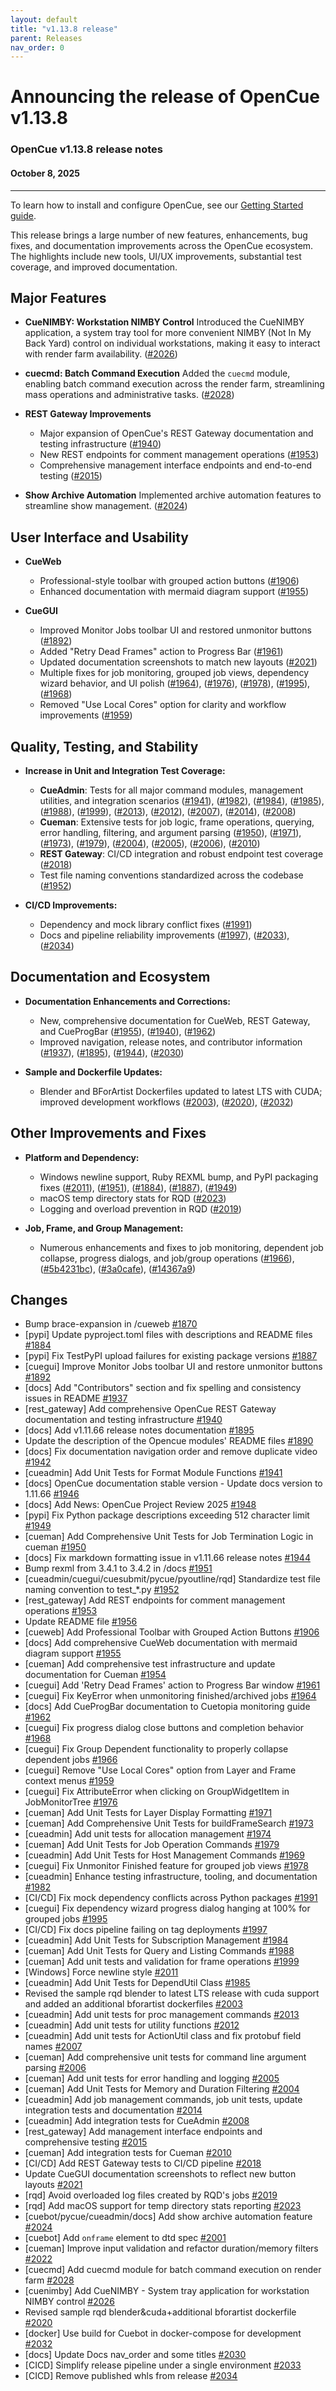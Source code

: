```yaml
---
layout: default
title: "v1.13.8 release"
parent: Releases
nav_order: 0
---
```


# Announcing the release of OpenCue v1.13.8

### OpenCue v1.13.8 release notes

#### October 8, 2025

---

To learn how to install and configure OpenCue, see our [Getting Started guide](https://docs.opencue.io/docs/quick-starts).

This release brings a large number of new features, enhancements, bug fixes, and documentation improvements across the OpenCue ecosystem. The highlights include new tools, UI/UX improvements, substantial test coverage, and improved documentation.

## Major Features

- **CueNIMBY: Workstation NIMBY Control**
  Introduced the CueNIMBY application, a system tray tool for more convenient NIMBY (Not In My Back Yard) control on individual workstations, making it easy to interact with render farm availability.
  ([#2026](https://github.com/AcademySoftwareFoundation/OpenCue/pull/2026))

- **cuecmd: Batch Command Execution**
  Added the `cuecmd` module, enabling batch command execution across the render farm, streamlining mass operations and administrative tasks.
  ([#2028](https://github.com/AcademySoftwareFoundation/OpenCue/pull/2028))

- **REST Gateway Improvements**
  - Major expansion of OpenCue's REST Gateway documentation and testing infrastructure
    ([#1940](https://github.com/AcademySoftwareFoundation/OpenCue/pull/1940))
  - New REST endpoints for comment management operations
    ([#1953](https://github.com/AcademySoftwareFoundation/OpenCue/pull/1953))
  - Comprehensive management interface endpoints and end-to-end testing
    ([#2015](https://github.com/AcademySoftwareFoundation/OpenCue/pull/2015))

- **Show Archive Automation**
  Implemented archive automation features to streamline show management.
  ([#2024](https://github.com/AcademySoftwareFoundation/OpenCue/pull/2024))

## User Interface and Usability

- **CueWeb**
  - Professional-style toolbar with grouped action buttons
    ([#1906](https://github.com/AcademySoftwareFoundation/OpenCue/pull/1906))
  - Enhanced documentation with mermaid diagram support
    ([#1955](https://github.com/AcademySoftwareFoundation/OpenCue/pull/1955))

- **CueGUI**
  - Improved Monitor Jobs toolbar UI and restored unmonitor buttons
    ([#1892](https://github.com/AcademySoftwareFoundation/OpenCue/pull/1892))
  - Added "Retry Dead Frames" action to Progress Bar
    ([#1961](https://github.com/AcademySoftwareFoundation/OpenCue/pull/1961))
  - Updated documentation screenshots to match new layouts
    ([#2021](https://github.com/AcademySoftwareFoundation/OpenCue/pull/2021))
  - Multiple fixes for job monitoring, grouped job views, dependency wizard behavior, and UI polish
    ([#1964](https://github.com/AcademySoftwareFoundation/OpenCue/pull/1964)), ([#1976](https://github.com/AcademySoftwareFoundation/OpenCue/pull/1976)), ([#1978](https://github.com/AcademySoftwareFoundation/OpenCue/pull/1978)), ([#1995](https://github.com/AcademySoftwareFoundation/OpenCue/pull/1995)), ([#1968](https://github.com/AcademySoftwareFoundation/OpenCue/pull/1968))
  - Removed "Use Local Cores" option for clarity and workflow improvements
    ([#1959](https://github.com/AcademySoftwareFoundation/OpenCue/pull/1959))

## Quality, Testing, and Stability

- **Increase in Unit and Integration Test Coverage:**
  - **CueAdmin**: Tests for all major command modules, management utilities, and integration scenarios
    ([#1941](https://github.com/AcademySoftwareFoundation/OpenCue/pull/1941)), ([#1982](https://github.com/AcademySoftwareFoundation/OpenCue/pull/1982)), ([#1984](https://github.com/AcademySoftwareFoundation/OpenCue/pull/1984)), ([#1985](https://github.com/AcademySoftwareFoundation/OpenCue/pull/1985)), ([#1988](https://github.com/AcademySoftwareFoundation/OpenCue/pull/1988)), ([#1999](https://github.com/AcademySoftwareFoundation/OpenCue/pull/1999)), ([#2013](https://github.com/AcademySoftwareFoundation/OpenCue/pull/2013)), ([#2012](https://github.com/AcademySoftwareFoundation/OpenCue/pull/2012)), ([#2007](https://github.com/AcademySoftwareFoundation/OpenCue/pull/2007)), ([#2014](https://github.com/AcademySoftwareFoundation/OpenCue/pull/2014)), ([#2008](https://github.com/AcademySoftwareFoundation/OpenCue/pull/2008))
  - **Cueman**: Extensive tests for job logic, frame operations, querying, error handling, filtering, and argument parsing
    ([#1950](https://github.com/AcademySoftwareFoundation/OpenCue/pull/1950)), ([#1971](https://github.com/AcademySoftwareFoundation/OpenCue/pull/1971)), ([#1973](https://github.com/AcademySoftwareFoundation/OpenCue/pull/1973)), ([#1979](https://github.com/AcademySoftwareFoundation/OpenCue/pull/1979)), ([#2004](https://github.com/AcademySoftwareFoundation/OpenCue/pull/2004)), ([#2005](https://github.com/AcademySoftwareFoundation/OpenCue/pull/2005)), ([#2006](https://github.com/AcademySoftwareFoundation/OpenCue/pull/2006)), ([#2010](https://github.com/AcademySoftwareFoundation/OpenCue/pull/2010))
  - **REST Gateway**: CI/CD integration and robust endpoint test coverage
    ([#2018](https://github.com/AcademySoftwareFoundation/OpenCue/pull/2018))
  - Test file naming conventions standardized across the codebase
    ([#1952](https://github.com/AcademySoftwareFoundation/OpenCue/pull/1952))

- **CI/CD Improvements:**
  - Dependency and mock library conflict fixes
    ([#1991](https://github.com/AcademySoftwareFoundation/OpenCue/pull/1991))
  - Docs and pipeline reliability improvements
    ([#1997](https://github.com/AcademySoftwareFoundation/OpenCue/pull/1997)), ([#2033](https://github.com/AcademySoftwareFoundation/OpenCue/pull/2033)), ([#2034](https://github.com/AcademySoftwareFoundation/OpenCue/pull/2034))

## Documentation and Ecosystem

- **Documentation Enhancements and Corrections:**
  - New, comprehensive documentation for CueWeb, REST Gateway, and CueProgBar
    ([#1955](https://github.com/AcademySoftwareFoundation/OpenCue/pull/1955)), ([#1940](https://github.com/AcademySoftwareFoundation/OpenCue/pull/1940)), ([#1962](https://github.com/AcademySoftwareFoundation/OpenCue/pull/1962))
  - Improved navigation, release notes, and contributor information
    ([#1937](https://github.com/AcademySoftwareFoundation/OpenCue/pull/1937)), ([#1895](https://github.com/AcademySoftwareFoundation/OpenCue/pull/1895)), ([#1944](https://github.com/AcademySoftwareFoundation/OpenCue/pull/1944)), ([#2030](https://github.com/AcademySoftwareFoundation/OpenCue/pull/2030))

- **Sample and Dockerfile Updates:**
  - Blender and BForArtist Dockerfiles updated to latest LTS with CUDA; improved development workflows
    ([#2003](https://github.com/AcademySoftwareFoundation/OpenCue/pull/2003)), ([#2020](https://github.com/AcademySoftwareFoundation/OpenCue/pull/2020)), ([#2032](https://github.com/AcademySoftwareFoundation/OpenCue/pull/2032))

## Other Improvements and Fixes

- **Platform and Dependency:**
  - Windows newline support, Ruby REXML bump, and PyPI packaging fixes
    ([#2011](https://github.com/AcademySoftwareFoundation/OpenCue/pull/2011)), ([#1951](https://github.com/AcademySoftwareFoundation/OpenCue/pull/1951)), ([#1884](https://github.com/AcademySoftwareFoundation/OpenCue/pull/1884)), ([#1887](https://github.com/AcademySoftwareFoundation/OpenCue/pull/1887)), ([#1949](https://github.com/AcademySoftwareFoundation/OpenCue/pull/1949))
  - macOS temp directory stats for RQD
    ([#2023](https://github.com/AcademySoftwareFoundation/OpenCue/pull/2023))
  - Logging and overload prevention in RQD
    ([#2019](https://github.com/AcademySoftwareFoundation/OpenCue/pull/2019))

- **Job, Frame, and Group Management:**
  - Numerous enhancements and fixes to job monitoring, dependent job collapse, progress dialogs, and job/group operations
    ([#1966](https://github.com/AcademySoftwareFoundation/OpenCue/pull/1966)), ([#5b4231bc](https://github.com/AcademySoftwareFoundation/OpenCue/pull/1978)), ([#3a0cafe](https://github.com/AcademySoftwareFoundation/OpenCue/pull/1995)), ([#14367a9](https://github.com/AcademySoftwareFoundation/OpenCue/pull/1968))

## Changes

- Bump brace-expansion in /cueweb [#1870](https://github.com/AcademySoftwareFoundation/OpenCue/pull/1870)
- [pypi] Update pyproject.toml files with descriptions and README files [#1884](https://github.com/AcademySoftwareFoundation/OpenCue/pull/1884)
- [pypi] Fix TestPyPI upload failures for existing package versions [#1887](https://github.com/AcademySoftwareFoundation/OpenCue/pull/1887)
- [cuegui] Improve Monitor Jobs toolbar UI and restore unmonitor buttons [#1892](https://github.com/AcademySoftwareFoundation/OpenCue/pull/1892)
- [docs] Add "Contributors" section and fix spelling and consistency issues in README [#1937](https://github.com/AcademySoftwareFoundation/OpenCue/pull/1937)
- [rest_gateway] Add comprehensive OpenCue REST Gateway documentation and testing infrastructure [#1940](https://github.com/AcademySoftwareFoundation/OpenCue/pull/1940)
- [docs] Add v1.11.66 release notes documentation [#1895](https://github.com/AcademySoftwareFoundation/OpenCue/pull/1895)
- Update the description of the Opencue modules' README files [#1890](https://github.com/AcademySoftwareFoundation/OpenCue/pull/1890)
- [docs] Fix documentation navigation order and remove duplicate video [#1942](https://github.com/AcademySoftwareFoundation/OpenCue/pull/1942)
- [cueadmin] Add Unit Tests for Format Module Functions [#1941](https://github.com/AcademySoftwareFoundation/OpenCue/pull/1941)
- [docs] OpenCue documentation stable version - Update docs version to 1.11.66 [#1946](https://github.com/AcademySoftwareFoundation/OpenCue/pull/1946)
- [docs] Add News: OpenCue Project Review 2025 [#1948](https://github.com/AcademySoftwareFoundation/OpenCue/pull/1948)
- [pypi] Fix Python package descriptions exceeding 512 character limit [#1949](https://github.com/AcademySoftwareFoundation/OpenCue/pull/1949)
- [cueman] Add Comprehensive Unit Tests for Job Termination Logic in cueman [#1950](https://github.com/AcademySoftwareFoundation/OpenCue/pull/1950)
- [docs] Fix markdown formatting issue in v1.11.66 release notes [#1944](https://github.com/AcademySoftwareFoundation/OpenCue/pull/1944)
- Bump rexml from 3.4.1 to 3.4.2 in /docs [#1951](https://github.com/AcademySoftwareFoundation/OpenCue/pull/1951)
- [cueadmin/cuegui/cuesubmit/pycue/pyoutline/rqd] Standardize test file naming convention to test_*.py [#1952](https://github.com/AcademySoftwareFoundation/OpenCue/pull/1952)
- [rest_gateway] Add REST endpoints for comment management operations [#1953](https://github.com/AcademySoftwareFoundation/OpenCue/pull/1953)
- Update README file [#1956](https://github.com/AcademySoftwareFoundation/OpenCue/pull/1956)
- [cueweb] Add Professional Toolbar with Grouped Action Buttons [#1906](https://github.com/AcademySoftwareFoundation/OpenCue/pull/1906)
- [docs] Add comprehensive CueWeb documentation with mermaid diagram support [#1955](https://github.com/AcademySoftwareFoundation/OpenCue/pull/1955)
- [cueman] Add comprehensive test infrastructure and update documentation for Cueman [#1954](https://github.com/AcademySoftwareFoundation/OpenCue/pull/1954)
- [cuegui] Add 'Retry Dead Frames' action to Progress Bar window [#1961](https://github.com/AcademySoftwareFoundation/OpenCue/pull/1961)
- [cuegui] Fix KeyError when unmonitoring finished/archived jobs [#1964](https://github.com/AcademySoftwareFoundation/OpenCue/pull/1964)
- [docs] Add CueProgBar documentation to Cuetopia monitoring guide [#1962](https://github.com/AcademySoftwareFoundation/OpenCue/pull/1962)
- [cuegui] Fix progress dialog close buttons and completion behavior [#1968](https://github.com/AcademySoftwareFoundation/OpenCue/pull/1968)
- [cuegui] Fix Group Dependent functionality to properly collapse dependent jobs [#1966](https://github.com/AcademySoftwareFoundation/OpenCue/pull/1966)
- [cuegui] Remove "Use Local Cores" option from Layer and Frame context menus [#1959](https://github.com/AcademySoftwareFoundation/OpenCue/pull/1959)
- [cuegui] Fix AttributeError when clicking on GroupWidgetItem in JobMonitorTree [#1976](https://github.com/AcademySoftwareFoundation/OpenCue/pull/1976)
- [cueman] Add Unit Tests for Layer Display Formatting [#1971](https://github.com/AcademySoftwareFoundation/OpenCue/pull/1971)
- [cueman] Add Comprehensive Unit Tests for buildFrameSearch [#1973](https://github.com/AcademySoftwareFoundation/OpenCue/pull/1973)
- [cueadmin] Add unit tests for allocation management [#1974](https://github.com/AcademySoftwareFoundation/OpenCue/pull/1974)
- [cueman] Add Unit Tests for Job Operation Commands [#1979](https://github.com/AcademySoftwareFoundation/OpenCue/pull/1979)
- [cueadmin] Add Unit Tests for Host Management Commands [#1969](https://github.com/AcademySoftwareFoundation/OpenCue/pull/1969)
- [cuegui] Fix Unmonitor Finished feature for grouped job views [#1978](https://github.com/AcademySoftwareFoundation/OpenCue/pull/1978)
- [cueadmin] Enhance testing infrastructure, tooling, and documentation [#1982](https://github.com/AcademySoftwareFoundation/OpenCue/pull/1982)
- [CI/CD] Fix mock dependency conflicts across Python packages [#1991](https://github.com/AcademySoftwareFoundation/OpenCue/pull/1991)
- [cuegui] Fix dependency wizard progress dialog hanging at 100% for grouped jobs [#1995](https://github.com/AcademySoftwareFoundation/OpenCue/pull/1995)
- [CI/CD] Fix docs pipeline failing on tag deployments [#1997](https://github.com/AcademySoftwareFoundation/OpenCue/pull/1997)
- [cueadmin] Add Unit Tests for Subscription Management [#1984](https://github.com/AcademySoftwareFoundation/OpenCue/pull/1984)
- [cueman] Add Unit Tests for Query and Listing Commands [#1988](https://github.com/AcademySoftwareFoundation/OpenCue/pull/1988)
- [cueman] Add unit tests and validation for frame operations [#1999](https://github.com/AcademySoftwareFoundation/OpenCue/pull/1999)
- [Windows] Force newline style [#2011](https://github.com/AcademySoftwareFoundation/OpenCue/pull/2011)
- [cueadmin] Add Unit Tests for DependUtil Class [#1985](https://github.com/AcademySoftwareFoundation/OpenCue/pull/1985)
- Revised the sample rqd blender to latest LTS release with cuda support and added an additional bforartist dockerfiles [#2003](https://github.com/AcademySoftwareFoundation/OpenCue/pull/2003)
- [cueadmin] Add unit tests for proc management commands [#2013](https://github.com/AcademySoftwareFoundation/OpenCue/pull/2013)
- [cueadmin] Add unit tests for utility functions [#2012](https://github.com/AcademySoftwareFoundation/OpenCue/pull/2012)
- [cueadmin] Add unit tests for ActionUtil class and fix protobuf field names [#2007](https://github.com/AcademySoftwareFoundation/OpenCue/pull/2007)
- [cueman] Add comprehensive unit tests for command line argument parsing [#2006](https://github.com/AcademySoftwareFoundation/OpenCue/pull/2006)
- [cueman] Add unit tests for error handling and logging [#2005](https://github.com/AcademySoftwareFoundation/OpenCue/pull/2005)
- [cueman] Add Unit Tests for Memory and Duration Filtering [#2004](https://github.com/AcademySoftwareFoundation/OpenCue/pull/2004)
- [cueadmin] Add job management commands, job unit tests, update integration tests and documentation [#2014](https://github.com/AcademySoftwareFoundation/OpenCue/pull/2014)
- [cueadmin] Add integration tests for CueAdmin [#2008](https://github.com/AcademySoftwareFoundation/OpenCue/pull/2008)
- [rest_gateway] Add management interface endpoints and comprehensive testing [#2015](https://github.com/AcademySoftwareFoundation/OpenCue/pull/2015)
- [cueman] Add integration tests for Cueman [#2010](https://github.com/AcademySoftwareFoundation/OpenCue/pull/2010)
- [CI/CD] Add REST Gateway tests to CI/CD pipeline [#2018](https://github.com/AcademySoftwareFoundation/OpenCue/pull/2018)
- Update CueGUI documentation screenshots to reflect new button layouts [#2021](https://github.com/AcademySoftwareFoundation/OpenCue/pull/2021)
- [rqd] Avoid overloaded log files created by RQD's jobs [#2019](https://github.com/AcademySoftwareFoundation/OpenCue/pull/2019)
- [rqd] Add macOS support for temp directory stats reporting [#2023](https://github.com/AcademySoftwareFoundation/OpenCue/pull/2023)
- [cuebot/pycue/cueadmin/docs] Add show archive automation feature [#2024](https://github.com/AcademySoftwareFoundation/OpenCue/pull/2024)
- [cuebot] Add `onframe` element to dtd spec [#2001](https://github.com/AcademySoftwareFoundation/OpenCue/pull/2001)
- [cueman] Improve input validation and refactor duration/memory filters [#2022](https://github.com/AcademySoftwareFoundation/OpenCue/pull/2022)
- [cuecmd] Add cuecmd module for batch command execution on render farm [#2028](https://github.com/AcademySoftwareFoundation/OpenCue/pull/2028)
- [cuenimby] Add CueNIMBY - System tray application for workstation NIMBY control [#2026](https://github.com/AcademySoftwareFoundation/OpenCue/pull/2026)
- Revised sample rqd blender&cuda+additional bforartist dockerfile [#2020](https://github.com/AcademySoftwareFoundation/OpenCue/pull/2020)
- [docker] Use build for Cuebot in docker-compose for development [#2032](https://github.com/AcademySoftwareFoundation/OpenCue/pull/2032)
- [docs] Update Docs nav_order and some titles [#2030](https://github.com/AcademySoftwareFoundation/OpenCue/pull/2030)
- [CICD] Simplify release pipeline under a single environment [#2033](https://github.com/AcademySoftwareFoundation/OpenCue/pull/2033)
- [CICD] Remove published whls from release [#2034](https://github.com/AcademySoftwareFoundation/OpenCue/pull/2034)
